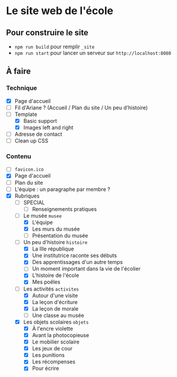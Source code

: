 # Le site web de l'école

## Pour construire le site

- `npm run build` pour remplir `_site`
- `npm run start` pour lancer un serveur sur `http://localhost:8080`

## À faire

### Technique

- [x] Page d'accueil
- [ ] Fil d'Ariane ? (Accueil / Plan du site / Un peu d'histoire)
- [ ] Template
  - [x] Basic support
  - [x] Images left and right
- [ ] Adresse de contact
- [ ] Clean up CSS

### Contenu

- [ ] `favicon.ico`
- [x] Page d'accueil
- [ ] Plan du site
- [ ] L'équipe : un paragraphe par membre ?
- [x] Rubriques
  - [ ] SPECIAL
    - [ ] Renseignements pratiques
  - [ ] Le musée `musee`
    - [x] L'équipe
    - [x] Les murs du musée
    - [ ] Présentation du musée
  - [ ] Un peu d'histoire `histoire`
    - [x] La IIIe république
    - [x] Une institutrice raconte ses débuts
    - [x] Des apprentissages d'un autre temps
    - [ ] Un moment important dans la vie de l'écolier
    - [x] L'histoire de l'école
    - [x] Mes poêles
  - [ ] Les activités `activites`
    - [x] Autour d'une visite
    - [x] La leçon d'écriture
    - [x] La leçon de morale
    - [ ] Une classe au musée
  - [x] Les objets scolaires `objets`
    - [x] À l'encre violette
    - [x] Avant la photocopieuse
    - [x] Le mobilier scolaire
    - [x] Les jeux de cour
    - [x] Les punitions
    - [x] Les récompenses
    - [x] Pour écrire